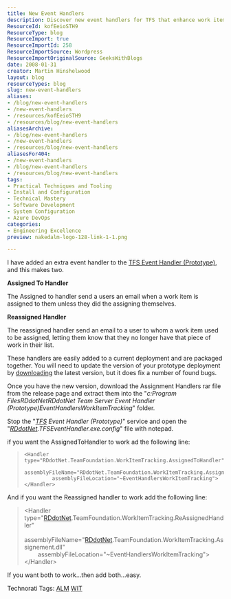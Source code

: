 ```yaml
---
title: New Event Handlers
description: Discover new event handlers for TFS that enhance work item tracking. Learn how to implement the Assigned To and Reassigned handlers easily!
ResourceId: kofEeioSTH9
ResourceType: blog
ResourceImport: true
ResourceImportId: 258
ResourceImportSource: Wordpress
ResourceImportOriginalSource: GeeksWithBlogs
date: 2008-01-31
creator: Martin Hinshelwood
layout: blog
resourceTypes: blog
slug: new-event-handlers
aliases:
- /blog/new-event-handlers
- /new-event-handlers
- /resources/kofEeioSTH9
- /resources/blog/new-event-handlers
aliasesArchive:
- /blog/new-event-handlers
- /new-event-handlers
- /resources/blog/new-event-handlers
aliasesFor404:
- /new-event-handlers
- /blog/new-event-handlers
- /resources/blog/new-event-handlers
tags:
- Practical Techniques and Tooling
- Install and Configuration
- Technical Mastery
- Software Development
- System Configuration
- Azure DevOps
categories:
- Engineering Excellence
preview: nakedalm-logo-128-link-1-1.png

---
```

I have added an extra event handler to the [TFS Event Handler (Prototype)](https://www.codeplex.com/Release/ProjectReleases.aspx?ProjectName=TFSEventHandler&ReleaseId=5057), and this makes two.

**Assigned To Handler**

The Assigned to handler send a users an email when a work item is assigned to them unless they did the assigning themselves.

**Reassigned Handler**

The reassigned handler send an email to a user to whom a work item used to be assigned, letting them know that they no longer have that piece of work in their list.

These handlers are easily added to a current deployment and are packaged together. You will need to update the version of your prototype deployment by [downloading](https://www.codeplex.com/Release/ProjectReleases.aspx?ProjectName=TFSEventHandler&ReleaseId=5057) the latest version, but it does fix a number of found bugs.

Once you have the new version, download the Assignment Handlers rar file from the release page and extract them into the "_c:Program FilesRDdotNetRDdotNet Team Server Event Handler (Prototype)EventHandlersWorkItemTracking_" folder.

Stop the "_[TFS](http://msdn2.microsoft.com/en-us/teamsystem/aa718934.aspx "Team Foundation Server") Event Handler (Prototype)_" service and open the "_[RDdotNet](http://www.rddotnet.com "RDdotNet - Reality Dysfunction .NET").TFSEventHandler.exe.config_" file with notepad.

if you want the AssignedToHandler to work ad the following line:

> ```
> <Handler type="RDdotNet.TeamFoundation.WorkItemTracking.AssignedToHandler"
>          assemblyFileName="RDdotNet.TeamFoundation.WorkItemTracking.Assignement.dll"
>          assemblyFileLocation="~EventHandlersWorkItemTracking">
> </Handler>
> ```

And if you want the Reassigned handler to work add the following line:

> <Handler type\="[RDdotNet](http://www.rddotnet.com "RDdotNet - Reality Dysfunction .NET").TeamFoundation.WorkItemTracking.ReAssignedHandler"  
>         assemblyFileName\="[RDdotNet](http://www.rddotnet.com "RDdotNet - Reality Dysfunction .NET").TeamFoundation.WorkItemTracking.Assignement.dll"  
>         assemblyFileLocation\="~EventHandlersWorkItemTracking"\>  
> </Handler\>

[](http://11011.net/software/vspaste)

If you want both to work...then add both...easy.

Technorati Tags: [ALM](http://technorati.com/tags/ALM) [WIT](http://technorati.com/tags/WIT)

